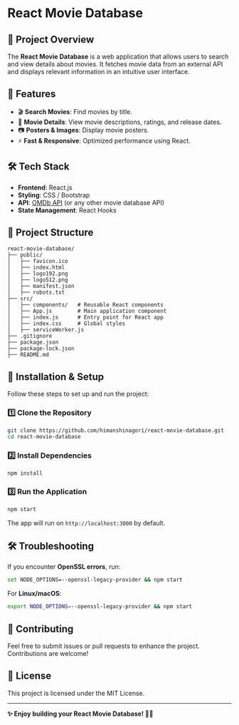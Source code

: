 # React Movie Database

## 📌 Project Overview
The **React Movie Database** is a web application that allows users to search and view details about movies. It fetches movie data from an external API and displays relevant information in an intuitive user interface.

## 🚀 Features
- 🎬 **Search Movies**: Find movies by title.
- 📝 **Movie Details**: View movie descriptions, ratings, and release dates.
- 📷 **Posters & Images**: Display movie posters.
- ⚡ **Fast & Responsive**: Optimized performance using React.

## 🛠️ Tech Stack
- **Frontend**: React.js
- **Styling**: CSS / Bootstrap
- **API**: [OMDb API](https://www.omdbapi.com/) (or any other movie database API)
- **State Management**: React Hooks

## 📂 Project Structure
```
react-movie-database/
├── public/
│   ├── favicon.ico
│   ├── index.html
│   ├── logo192.png
│   ├── logo512.png
│   ├── manifest.json
│   ├── robots.txt
├── src/
│   ├── components/   # Reusable React components
│   ├── App.js        # Main application component
│   ├── index.js      # Entry point for React app
│   ├── index.css     # Global styles
│   ├── serviceWorker.js
├── .gitignore
├── package.json
├── package-lock.json
├── README.md
```

## 🔧 Installation & Setup
Follow these steps to set up and run the project:

### 1️⃣ **Clone the Repository**
```sh
git clone https://github.com/himanshinagori/react-movie-database.git
cd react-movie-database
```

### 2️⃣ **Install Dependencies**
```sh
npm install
```

### 3️⃣ **Run the Application**
```sh
npm start
```
The app will run on `http://localhost:3000` by default.

## 🛠️ Troubleshooting
If you encounter **OpenSSL errors**, run:
```sh
set NODE_OPTIONS=--openssl-legacy-provider && npm start
```
For **Linux/macOS**:
```sh
export NODE_OPTIONS=--openssl-legacy-provider && npm start
```

## 🤝 Contributing
Feel free to submit issues or pull requests to enhance the project. Contributions are welcome!

## 📜 License
This project is licensed under the MIT License.

---
**✨ Enjoy building your React Movie Database! 🎥🍿**
